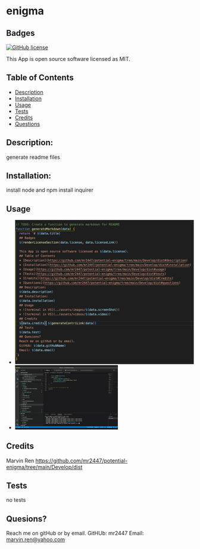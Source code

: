 # enigma
  ## Badges
  
  [![GitHub license](https://img.shields.io/badge/license-MIT-blue.svg)](https://choosealicense.com/licenses/mit/)
  
  This App is open source software licensed as MIT.
  ## Table of Contents
  * [Description](https://github.com/mr2447/potential-enigma/tree/main/Develop/dist#description)
  * [Installation](https://github.com/mr2447/potential-enigma/tree/main/Develop/dist#installation)
  * [Usage](https://github.com/mr2447/potential-enigma/tree/main/Develop/dist#usage)
  * [Tests](https://github.com/mr2447/potential-enigma/tree/main/Develop/dist#tests)
  * [Credits](https://github.com/mr2447/potential-enigma/tree/main/Develop/dist#Credits)
  * [Questions](https://github.com/mr2447/potential-enigma/tree/main/Develop/dist#questions)
  ## Description: 
  generate readme files
  ## Installation: 
  install node and npm install inquirer
  ## Usage
  * ![terminal in VS](../assets/images/template-screen-shot.jpeg)
  * ![terminal in VS](../assets/videos/video.gif)
  ## Credits 
  Marvin Ren https://github.com/mr2447/potential-enigma/tree/main/Develop/dist
  ## Tests
  no tests
  ## Quesions?
  Reach me on gitHub or by email. 
  GitHUb: mr2447
  Email: marvin.ren@yahoo.com
